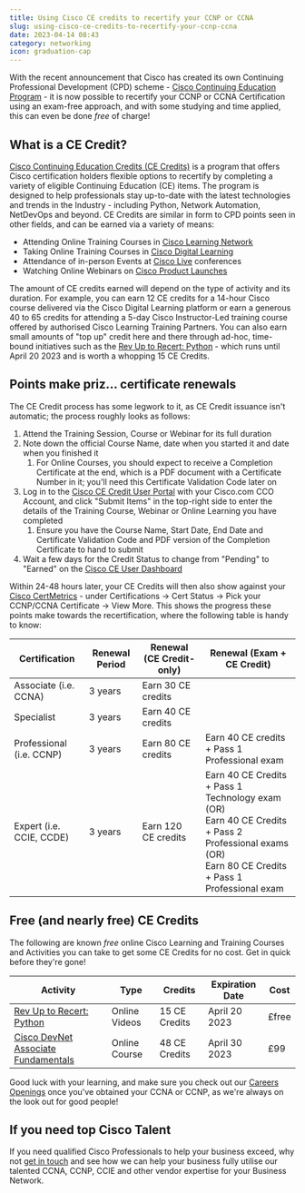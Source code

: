 ```yaml
---
title: Using Cisco CE credits to recertify your CCNP or CCNA
slug: using-cisco-ce-credits-to-recertify-your-ccnp-ccna
date: 2023-04-14 08:43
category: networking
icon: graduation-cap
---
```


With the recent announcement that Cisco has created its own Continuing Professional Development (CPD) scheme - [Cisco Continuing Education Program](https://www.cisco.com/c/en/us/training-events/training-certifications/training/continuing-education-program.html) - it is now possible to recertify your CCNP or CCNA Certification using an exam-free approach, and with some studying and time applied, this can even be done _free_ of charge!

## What is a CE Credit?
[Cisco Continuing Education Credits (CE Credits)](https://ce.cisco.com/#/userDashboard) is a program that offers Cisco certification holders flexible options to recertify by completing a variety of eligible Continuing Education (CE) items. The program is designed to help professionals stay up-to-date with the latest technologies and trends in the Industry - including Python, Network Automation, NetDevOps and beyond. CE Credits are similar in form to CPD points seen in other fields, and can be earned via a variety of means:

* Attending Online Training Courses in [Cisco Learning Network](https://learningnetwork.cisco.com/s/)
* Taking Online Training Courses in [Cisco Digital Learning](https://digital-learning.cisco.com/#/login)
* Attendance of in-person Events at [Cisco Live](https://www.ciscolive.com) conferences
* Watching Online Webinars on [Cisco Product Launches](https://www.ciscolive.com)

The amount of CE credits earned will depend on the type of activity and its duration. For example, you can earn 12 CE credits for a 14-hour Cisco course delivered via the Cisco Digital Learning platform or earn a generous 40 to 65 credits for attending a 5-day Cisco Instructor-Led training course offered by authorised Cisco Learning Training Partners. You can also earn small amounts of "top up" credit here and there through ad-hoc, time-bound initiatives such as the [Rev Up to Recert: Python](https://learningnetwork.cisco.com/s/learning-plan-detail-standard?ltui__urlRecordId=a1c6e00000AUqSGAA1&ltui__urlRedirect=learning-plan-detail-standard&ccid=revup-to-recert&dtid=email&oid=revup-to-recert-python) - which runs until April 20 2023 and is worth a whopping 15 CE Credits.

## Points make priz... certificate renewals
The CE Credit process has some legwork to it, as CE Credit issuance isn't automatic; the process roughly looks as follows:

1. Attend the Training Session, Course or Webinar for its full duration
2. Note down the official Course Name, date when you started it and date when you finished it
   1. For Online Courses, you should expect to receive a Completion Certificate at the end, which is a PDF document with a Certificate Number in it; you'll need this Certificate Validation Code later on
3. Log in to the [Cisco CE Credit User Portal](https://ce.cisco.com/#/userDashboard) with your Cisco.com CCO Account, and click "Submit Items" in the top-right side to enter the details of the Training Course, Webinar or Online Learning you have completed
   1. Ensure you have the Course Name, Start Date, End Date and Certificate Validation Code and PDF version of the Completion Certificate to hand to submit
4. Wait a few days for the Credit Status to change from "Pending" to "Earned" on the [Cisco CE User Dashboard](https://ce.cisco.com/#/userDashboard)

Within 24-48 hours later, your CE Credits will then also show against your [Cisco CertMetrics](https://certmetrics.com/cisco) - under Certifications -> Cert Status -> Pick your CCNP/CCNA Certificate -> View More. This shows the progress these points make towards the recertification, where the following table is handy to know:

| Certification	| Renewal Period | Renewal (CE Credit-only) | Renewal (Exam + CE Credit) |
| ------------- | -------------- | ------------------------ | -------------------------- |
| Associate (i.e. CCNA) | 3 years |	Earn 30 CE credits	 | |
| Specialist | 3 years |	Earn 40 CE credits	|
| Professional (i.e. CCNP) | 3 years | Earn 80 CE credits |	Earn 40 CE credits + Pass 1 Professional exam |
| Expert (i.e. CCIE, CCDE) | 3 years | Earn 120 CE credits	| Earn 40 CE Credits + Pass 1 Technology exam<br />(OR)<br />Earn 40 CE Credits + Pass 2 Professional exams<br />(OR)<br />Earn 80 CE Credits + Pass 1 Professional exam |

## Free (and nearly free) CE Credits
The following are known _free_ online Cisco Learning and Training Courses and Activities you can take to get some CE Credits for no cost. Get in quick before they're gone!

| Activity | Type | Credits | Expiration Date | Cost |
| -------- | ---- | ------- | --------------- | ---- |
| [Rev Up to Recert: Python](https://learningnetwork.cisco.com/s/learning-plan-detail-standard?ltui__urlRecordId=a1c6e00000AUqSGAA1&ltui__urlRedirect=learning-plan-detail-standard&ccid=revup-to-recert&dtid=email&oid=revup-to-recert-python) | Online Videos | 15 CE Credits | April 20 2023 | £free |
| [Cisco DevNet Associate Fundamentals](https://developer.cisco.com/certification/fundamentals/) | Online Course | 48 CE Credits | April 30 2023 | £99 |

Good luck with your learning, and make sure you check out our [Careers Openings](https://www.google.com/search?q=caci+careers&ibp=htl;jobs) once you've obtained your CCNA or CCNP, as we're always on the look out for good people!

## If you need top Cisco Talent
If you need qualified Cisco Professionals to help your business exceed, why not [get in touch](https://www.caci.co.uk/contact/#contact-form) and see how we can help your business fully utilise our talented CCNA, CCNP, CCIE and other vendor expertise for your Business Network.
